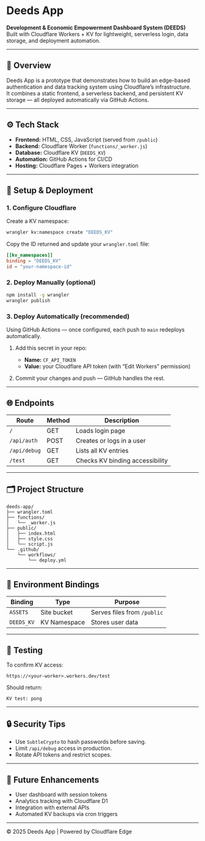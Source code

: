 # Deeds App

**Development & Economic Empowerment Dashboard System (DEEDS)**  
Built with Cloudflare Workers + KV for lightweight, serverless login, data storage, and deployment automation.

---

## 🧭 Overview
Deeds App is a prototype that demonstrates how to build an edge-based authentication and data tracking system using Cloudflare’s infrastructure.  
It combines a static frontend, a serverless backend, and persistent KV storage — all deployed automatically via GitHub Actions.

---

## ⚙️ Tech Stack
- **Frontend:** HTML, CSS, JavaScript (served from `/public`)
- **Backend:** Cloudflare Worker (`functions/_worker.js`)
- **Database:** Cloudflare KV (`DEEDS_KV`)
- **Automation:** GitHub Actions for CI/CD
- **Hosting:** Cloudflare Pages + Workers integration

---

## 🚀 Setup & Deployment

### 1. Configure Cloudflare
Create a KV namespace:
```bash
wrangler kv:namespace create "DEEDS_KV"
```
Copy the ID returned and update your `wrangler.toml` file:
```toml
[[kv_namespaces]]
binding = "DEEDS_KV"
id = "your-namespace-id"
```

### 2. Deploy Manually (optional)
```bash
npm install -g wrangler
wrangler publish
```

### 3. Deploy Automatically (recommended)
Using GitHub Actions — once configured, each push to `main` redeploys automatically.

1. Add this secret in your repo:  
   - **Name:** `CF_API_TOKEN`  
   - **Value:** your Cloudflare API token (with “Edit Workers” permission)

2. Commit your changes and push — GitHub handles the rest.

---

## 🌐 Endpoints

| Route | Method | Description |
|--------|---------|-------------|
| `/` | GET | Loads login page |
| `/api/auth` | POST | Creates or logs in a user |
| `/api/debug` | GET | Lists all KV entries |
| `/test` | GET | Checks KV binding accessibility |

---

## 🗂 Project Structure
```
deeds-app/
├── wrangler.toml
├── functions/
│   └── _worker.js
├── public/
│   ├── index.html
│   ├── style.css
│   └── script.js
└── .github/
    └── workflows/
        └── deploy.yml
```

---

## 🧱 Environment Bindings

| Binding | Type | Purpose |
|----------|------|----------|
| `ASSETS` | Site bucket | Serves files from `/public` |
| `DEEDS_KV` | KV Namespace | Stores user data |

---

## 🧩 Testing
To confirm KV access:
```
https://<your-worker>.workers.dev/test
```
Should return:
```
KV test: pong
```

---

## 🔒 Security Tips
- Use `SubtleCrypto` to hash passwords before saving.  
- Limit `/api/debug` access in production.  
- Rotate API tokens and restrict scopes.

---

## 🧠 Future Enhancements
- User dashboard with session tokens  
- Analytics tracking with Cloudflare D1  
- Integration with external APIs  
- Automated KV backups via cron triggers

---

© 2025 Deeds App | Powered by Cloudflare Edge
